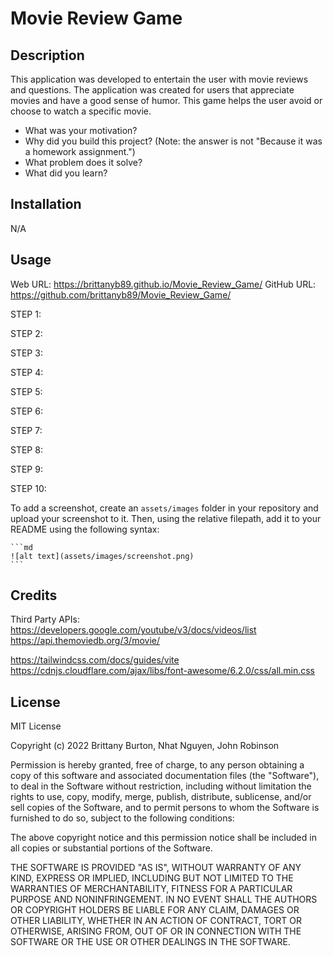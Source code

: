 # Movie Review Game

## Description

This application was developed to entertain the user with movie reviews and questions. The application was created for users that appreciate movies and have a good sense of humor. This game helps the user avoid or choose to watch a specific movie.

- What was your motivation?
- Why did you build this project? (Note: the answer is not "Because it was a homework assignment.")
- What problem does it solve?
- What did you learn?

## Installation

N/A

## Usage

<!-- generic step by step outline, deleted unneeded steps and add images -->

Web URL: https://brittanyb89.github.io/Movie_Review_Game/
GitHub URL: https://github.com/brittanyb89/Movie_Review_Game/

STEP 1:

STEP 2:

STEP 3:

STEP 4:

STEP 5:

STEP 6:

STEP 7:

STEP 8:

STEP 9:

STEP 10:

To add a screenshot, create an `assets/images` folder in your repository and upload your screenshot to it. Then, using the relative filepath, add it to your README using the following syntax:

    ```md
    ![alt text](assets/images/screenshot.png)
    ```

## Credits

Third Party APIs:
https://developers.google.com/youtube/v3/docs/videos/list
https://api.themoviedb.org/3/movie/

https://tailwindcss.com/docs/guides/vite
https://cdnjs.cloudflare.com/ajax/libs/font-awesome/6.2.0/css/all.min.css

## License

MIT License

Copyright (c) 2022 Brittany Burton, Nhat Nguyen, John Robinson

Permission is hereby granted, free of charge, to any person obtaining a copy of this software and associated documentation files (the "Software"), to deal in the Software without restriction, including without limitation the rights to use, copy, modify, merge, publish, distribute, sublicense, and/or sell copies of the Software, and to permit persons to whom the Software is furnished to do so, subject to the following conditions:

The above copyright notice and this permission notice shall be included in all copies or substantial portions of the Software.

THE SOFTWARE IS PROVIDED "AS IS", WITHOUT WARRANTY OF ANY KIND, EXPRESS OR IMPLIED, INCLUDING BUT NOT LIMITED TO THE WARRANTIES OF MERCHANTABILITY, FITNESS FOR A PARTICULAR PURPOSE AND NONINFRINGEMENT. IN NO EVENT SHALL THE AUTHORS OR COPYRIGHT HOLDERS BE LIABLE FOR ANY CLAIM, DAMAGES OR OTHER LIABILITY, WHETHER IN AN ACTION OF CONTRACT, TORT OR OTHERWISE, ARISING FROM, OUT OF OR IN CONNECTION WITH THE SOFTWARE OR THE USE OR OTHER DEALINGS IN THE SOFTWARE.
